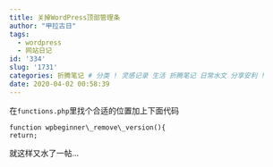 ```yaml
---
title: 关掉WordPress顶部管理条
author: "甲拉古日"
tags:
  - wordpress
  - 网站日记
id: '334'
slug: '1731'
categories: 折腾笔记 # 分类 ! 灵感记录 生活 折腾笔记 日常水文 分享安利 !
date: 2020-04-02 00:58:39
---
```

在`functions.php`里找个合适的位置加上下面代码

    function wpbeginner\_remove\_version(){
    return;
就这样又水了一帖...